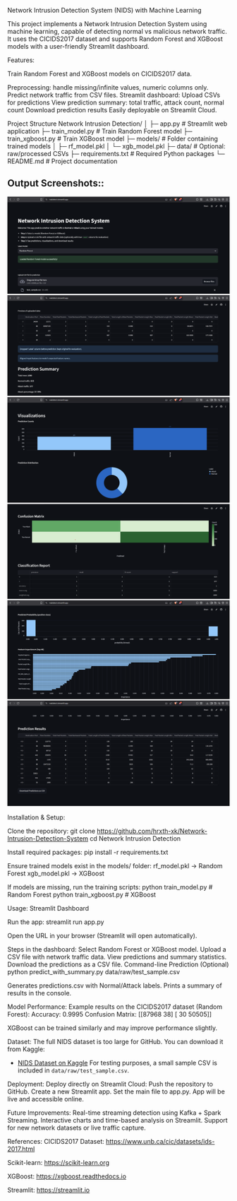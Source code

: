 Network Intrusion Detection System (NIDS) with Machine Learning

This project implements a Network Intrusion Detection System using machine learning, capable of detecting normal vs malicious network traffic. It uses the CICIDS2017 dataset and supports Random Forest and XGBoost models with a user-friendly Streamlit dashboard.

Features:

Train Random Forest and XGBoost models on CICIDS2017 data.

Preprocessing: handle missing/infinite values, numeric columns only.
Predict network traffic from CSV files.
Streamlit dashboard:
Upload CSVs for predictions
View prediction summary: total traffic, attack count, normal count
Download prediction results
Easily deployable on Streamlit Cloud.

Project Structure
Network Intrusion Detection/
│
├─ app.py                  # Streamlit web application
├─ train_model.py          # Train Random Forest model
├─ train_xgboost.py        # Train XGBoost model
├─ models/                 # Folder containing trained models
│    ├─ rf_model.pkl
│    └─ xgb_model.pkl
├─ data/                   # Optional: raw/processed CSVs
├─ requirements.txt        # Required Python packages
└─ README.md               # Project documentation

## Output Screenshots::

![Dashboard](demoimg/1.png)
![Upload Preview](demoimg/2.png)
![Visualizations](demoimg/3.png)
![Classification Report](demoimg/4.png)
![Results](demoimg/5.png)
![Prediction Results](demoimg/6.png)


Installation & Setup:

Clone the repository:
git clone <https://github.com/hrxth-xk/Network-Intrusion-Detection-System>
cd Network Intrusion Detection

Install required packages:
pip install -r requirements.txt


Ensure trained models exist in the models/ folder:
rf_model.pkl → Random Forest
xgb_model.pkl → XGBoost

If models are missing, run the training scripts:
python train_model.py        # Random Forest
python train_xgboost.py      # XGBoost

Usage:
Streamlit Dashboard

Run the app:
streamlit run app.py

Open the URL in your browser (Streamlit will open automatically).


Steps in the dashboard:
Select Random Forest or XGBoost model.
Upload a CSV file with network traffic data.
View predictions and summary statistics.
Download the predictions as a CSV file.
Command-line Prediction (Optional)
python predict_with_summary.py data/raw/test_sample.csv

Generates predictions.csv with Normal/Attack labels.
Prints a summary of results in the console.



Model Performance:
Example results on the CICIDS2017 dataset (Random Forest):
Accuracy: 0.9995
Confusion Matrix:
[[87968    38]
 [   30 50505]]

XGBoost can be trained similarly and may improve performance slightly.


Dataset:
The full NIDS dataset is too large for GitHub. You can download it from Kaggle:
- [NIDS Dataset on Kaggle](https://www.kaggle.com/datasets/hrxthxk/nids-dataset)
For testing purposes, a small sample CSV is included in `data/raw/test_sample.csv`.



Deployment:
Deploy directly on Streamlit Cloud:
Push the repository to GitHub.
Create a new Streamlit app.
Set the main file to app.py.
App will be live and accessible online.


Future Improvements:
Real-time streaming detection using Kafka + Spark Streaming.
Interactive charts and time-based analysis on Streamlit.
Support for new network datasets or live traffic capture.


References:
CICIDS2017 Dataset: https://www.unb.ca/cic/datasets/ids-2017.html

Scikit-learn: https://scikit-learn.org

XGBoost: https://xgboost.readthedocs.io

Streamlit: https://streamlit.io